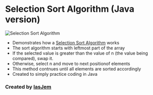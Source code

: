 # Selection Sort Algorithm (Java version)

![Selection Sort Algorithm](https://he-s3.s3.amazonaws.com/media/uploads/2888f5b.png)

* Demonstrates how a [Selection Sort Algorithm](http://www.java2novice.com/java-sorting-algorithms/selection-sort/) works
* The sort algorithm starts with leftmost part of the array
* If the selected value is greater than the value of n (the value being compared), swap it. 
* Otherwise, select n and move to next positionof elements
* This method contnues until all elements are sorted accordingly
* Created to simply practice coding in Java 

### Created by [IasJem](https://github.com/iasjem)
